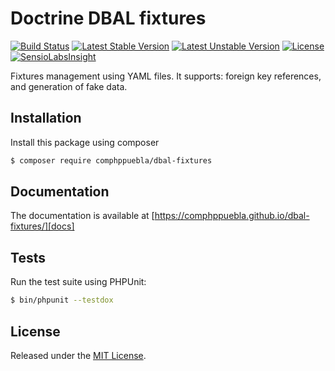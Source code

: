 # Doctrine DBAL fixtures

[![Build Status][travis-badge]][travis]
[![Latest Stable Version][stable-badge]][composer]
[![Latest Unstable Version][unstable-badge]][composer]
[![License][license-badge]][license]
[![SensioLabsInsight][sensiolabs-badge]][sensiolabs]

Fixtures management using YAML files. It supports: foreign key references, and
generation of fake data.

## Installation

Install this package using composer

```bash
$ composer require comphppuebla/dbal-fixtures
```

## Documentation

The documentation is available at
[https://comphppuebla.github.io/dbal-fixtures/][docs]

## Tests

Run the test suite using PHPUnit:

```bash
$ bin/phpunit --testdox
```

## License

Released under the [MIT License](LICENSE).

[docs]: https://comphppuebla.github.io/dbal-fixtures/
[travis]: https://travis-ci.org/ComPHPPuebla/dbal-fixtures
[travis-badge]: https://travis-ci.org/ComPHPPuebla/dbal-fixtures.svg?branch=master
[composer]: https://packagist.org/packages/comphppuebla/dbal-fixtures
[stable-badge]: https://poser.pugx.org/comphppuebla/dbal-fixtures/v/stable.svg
[unstable-badge]: https://poser.pugx.org/comphppuebla/dbal-fixtures/v/unstable.svg
[license-badge]: https://poser.pugx.org/comphppuebla/dbal-fixtures/license.svg
[license]: LICENSE
[sensiolabs-badge]: https://insight.sensiolabs.com/projects/d876000d-611d-473f-b58c-64582903f7a9/mini.png
[sensiolabs]: https://insight.sensiolabs.com/projects/d876000d-611d-473f-b58c-64582903f7a9
